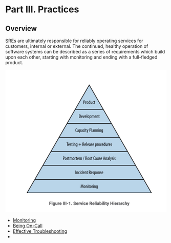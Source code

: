 # Part III. Practices
## Overview
SREs are ultimately responsible for reliably operating services for customers, internal or external. The continued, healthy operation of software systems can be described as a series of requirements which build upon each other, starting with monitoring and ending with a full-fledged product.

![Reliability Pyramid](../images/reliability-pyramid.png)

- [Monitoring](./10-practical-alerting.md)
- [Being On-Call](./11-being-on-call.md)
- [Effective Troubleshooting](./12-effective-troubleshooting.md)
- 